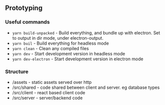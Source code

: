 ## Prototyping

### Useful commands
 * `yarn build-unpacked` - Build everything, and bundle up with electron. Set to output in dir mode, under electron-output.
 * `yarn buil` - Build everything for headless mode
 * `yarn clean` - Clean any compiled files
 * `yarn dev` - Start development version in headless mode
 * `yarn dev-electron` - Start development version in electron mode

### Structure
 * /assets - static assets served over http
 * /src/shared - code shared between client and server. eg database types
 * /src/client - react based client code
 * /src/server - server/backend code
